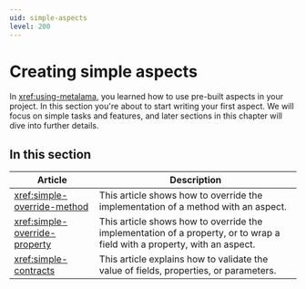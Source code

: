 ```yaml
---
uid: simple-aspects
level: 200
---
```


# Creating simple aspects

In <xref:using-metalama>, you learned how to use pre-built aspects in your project. In this section you're about to start writing your first aspect. We will focus on simple tasks and features, and later sections in this chapter will dive into further details.


## In this section

| Article | Description |
|---------|--------------|
| <xref:simple-override-method> | This article shows how to override the implementation of a method with an aspect.
| <xref:simple-override-property> | This article shows how to override the implementation of a property, or to wrap a field with a property, with an aspect.
| <xref:simple-contracts> | This article explains how to validate the value of fields, properties, or parameters.

